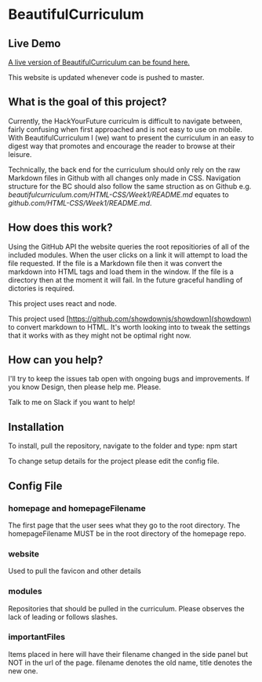 # BeautifulCurriculum

## Live Demo
[A live version of BeautifulCurriculum can be found here.](https://enigmatic-tundra-23218.herokuapp.com/)

This website is updated whenever code is pushed to master.

## What is the goal of this project?
Currently, the HackYourFuture curriculm is difficult to navigate between, fairly confusing when first approached and is not easy to use on mobile. With BeautifulCurriculum I (we) want to present the curriculum in an easy to digest way that promotes and encourage the reader to browse at their leisure.

Technically, the back end for the curriculum should only rely on the raw Markdown files in Github with all changes only made in CSS. Navigation structure for the BC should also follow the same struction as on Github e.g. *beautifulcurriculum.com/HTML-CSS/Week1/README.md* equates to *github.com/HTML-CSS/Week1/README.md*.

## How does this work?
Using the GitHub API the website queries the root repositiories of all of the included modules. When the user clicks on a link it will attempt to load the file requested. If the file is a Markdown file then it was convert the markdown into HTML tags and load them in the window. If the file is a directory then at the moment it will fail. In the future graceful handling of dictories is required.

This project uses react and node.

This project used [https://github.com/showdownjs/showdown](showdown) to convert markdown to HTML. It's worth looking into to tweak the settings that it works with as they might not be optimal right now.

## How can you help?
I'll try to keep the issues tab open with ongoing bugs and improvements. If you know Design, then please help me. Please.

Talk to me on Slack if you want to help!

## Installation
To install, pull the repository, navigate to the folder and type:
npm start

To change setup details for the project please edit the config file.

## Config File
### homepage and homepageFilename
The first page that the user sees what they go to the root directory. The homepageFilename MUST be in the root directory of the homepage repo.

### website
Used to pull the favicon and other details

### modules
Repositories that should be pulled in the curriculum. Please observes the lack of leading or follows slashes.

### importantFiles
Items placed in here will have their filename changed in the side panel but NOT in the url of the page. filename denotes the old name, title denotes the new one.

